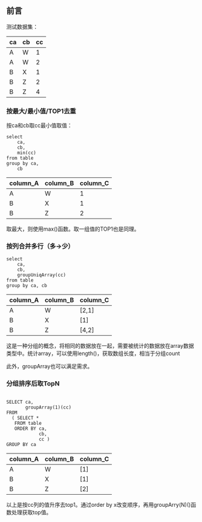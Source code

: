 
## 前言

测试数据集：

ca | cb | cc
---- | ---|---
A| W|1
A| W|2
B| X|1
B| Z|2
B| Z|4


### 按最大/最小值/TOP1去重

按ca和cb取cc最小值取值：

```
select 
	ca, 
	cb, 
	min(cc)
from table
group by ca, 
	cb
```

column_A | column_B | column_C
---- | ---|---
A| W|1
B| X|1
B| Z|2

取最大，则使用max()函数。取一组值的TOP1也是同理。


### 按列合并多行（多->少）

```
select 
	ca, 
	cb, 
	groupUniqArray(cc)
from table
group by ca, cb
```

column_A | column_B | column_C
---- | ---|---
A| W|[2,1]
B| X|[1]
B| Z|[4,2]

这是一种分组的概念，将相同的数据放在一起，需要被统计的数据放在array数据类型中。统计array，可以使用length()，获取数组长度，相当于分组count

此外，groupArray也可以满足需求。

### 分组排序后取TopN

```

SELECT ca,
       groupArray(1)(cc) 
FROM
  ( SELECT *
   FROM table
   ORDER BY ca,
            cb,
            cc )
GROUP BY ca
```

column_A | column_B | column_C
---- | ---|---
A| W|[1]
B| X|[1]
B| Z|[2]

以上是按cc列的值升序去top1。通过order by x改变顺序，再用groupArry(N)()函数处理获取top值。

